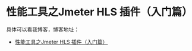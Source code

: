 # 性能工具之Jmeter HLS 插件（入门篇）

具体可以看我博客，博客地址： 
- [性能工具之Jmeter HLS 插件（入门篇）](https://zuozewei.blog.csdn.net/article/details/110730270)
